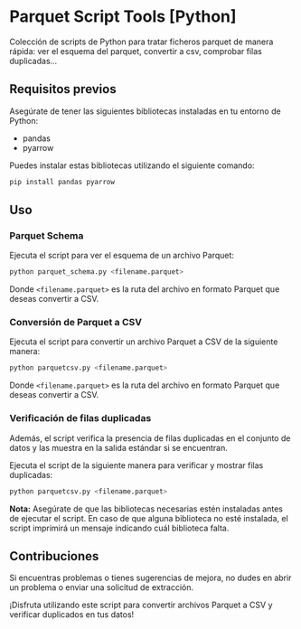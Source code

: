 # Parquet Script Tools [Python]

Colección de scripts de Python para tratar ficheros parquet de manera rápida: ver el esquema del parquet, convertir a csv, comprobar filas duplicadas...

## Requisitos previos
Asegúrate de tener las siguientes bibliotecas instaladas en tu entorno de Python:

- pandas
- pyarrow

Puedes instalar estas bibliotecas utilizando el siguiente comando:

```bash
pip install pandas pyarrow
```

## Uso

### Parquet Schema
Ejecuta el script para ver el esquema de un archivo Parquet:

```bash
python parquet_schema.py <filename.parquet>
```

Donde `<filename.parquet>` es la ruta del archivo en formato Parquet que deseas convertir a CSV.

### Conversión de Parquet a CSV
Ejecuta el script para convertir un archivo Parquet a CSV de la siguiente manera:

```bash
python parquetcsv.py <filename.parquet>
```

Donde `<filename.parquet>` es la ruta del archivo en formato Parquet que deseas convertir a CSV.

### Verificación de filas duplicadas
Además, el script verifica la presencia de filas duplicadas en el conjunto de datos y las muestra en la salida estándar si se encuentran.

Ejecuta el script de la siguiente manera para verificar y mostrar filas duplicadas:

```bash
python parquetcsv.py <filename.parquet>
```

**Nota:** Asegúrate de que las bibliotecas necesarias estén instaladas antes de ejecutar el script. En caso de que alguna biblioteca no esté instalada, el script imprimirá un mensaje indicando cuál biblioteca falta.

## Contribuciones
Si encuentras problemas o tienes sugerencias de mejora, no dudes en abrir un problema o enviar una solicitud de extracción.

¡Disfruta utilizando este script para convertir archivos Parquet a CSV y verificar duplicados en tus datos!
